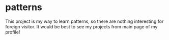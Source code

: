 # patterns

This project is my way to learn patterns, so there are nothing interesting for foreign visitor.
It would be best to see my projects from main page of my profile! 
